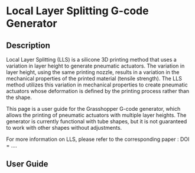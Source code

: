# Local Layer Splitting G-code Generator

## Description

Local Layer Splitting (LLS) is a silicone 3D printing method that uses a variation in layer height to generate pneumatic actuators. The variation in layer height, using the same printing nozzle, results in a variation in the mechanical properties of the printed material (tensile strength). The LLS method utilizes this variation in mechanical properties to create pneumatic actuators whose deformation is defined by the printing process rather than the shape.

This page is a user guide for the Grasshopper G-code generator, which allows the printing of pneumatic actuators with multiple layer heights. The generator is currently functional with tube shapes, but it is not guaranteed to work with other shapes without adjustments.

For more information on LLS, please refer to the corresponding paper : DOI = ....

## User Guide
